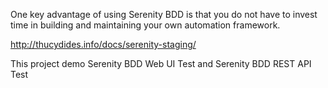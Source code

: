 One key advantage of using Serenity BDD is that you do not have to invest time in building and maintaining your own automation framework.

http://thucydides.info/docs/serenity-staging/

This project demo Serenity BDD Web UI Test and Serenity BDD REST API Test

